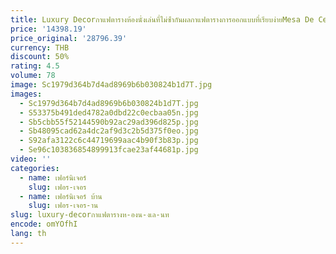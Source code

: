 ```yaml
---
title: Luxury Decorกาแฟตารางห้องนั่งเล่นที่ไม่ซ้ํากันผลกาแฟตารางการออกแบบที่เรียบง่ายMesa De Centro De Salaห้องนั่งเล่นเฟอร์นิเจอร์
price: '14398.19'
price_original: '28796.39'
currency: THB
discount: 50%
rating: 4.5
volume: 78
image: Sc1979d364b7d4ad8969b6b030824b1d7T.jpg
images:
  - Sc1979d364b7d4ad8969b6b030824b1d7T.jpg
  - S53375b491ded4782a0dbd22c0ecbaa05n.jpg
  - Sb5cbb55f52144590b92ac29ad396d825p.jpg
  - Sb48095cad62a4dc2af9d3c2b5d375f0eo.jpg
  - S92afa3122c6c44719699aac4b90f3b83p.jpg
  - Se96c103836854899913fcae23af44681p.jpg
video: ''
categories:
  - name: เฟอร์นิเจอร์
    slug: เฟอร-เจอร
  - name: เฟอร์นิเจอร์ บ้าน
    slug: เฟอร-เจอร-าน
slug: luxury-decorกาแฟตารางห-องน-งเล-นท
encode: omYOfhI
lang: th
---
```

  